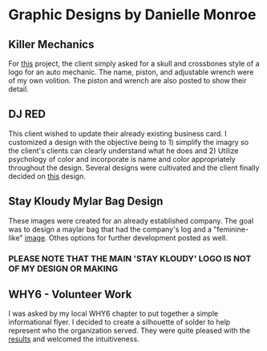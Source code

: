 # Graphic Designs by Danielle Monroe

## Killer Mechanics
For [this](https://github.com/DanielleMonroeNY/GraphicDesigns/blob/main/KillerMechanics.jpeg) project, the client simply asked for a skull and crossbones style of a logo for an auto mechanic. The name, piston, and adjustable wrench were of my own volition. The piston and wrench are also posted to show their detail. 

## DJ RED
This client wished to update their already existing business card. I customized a design with the objective being to 1) simplify the imagry so the client's clients can clearly understand what he does and 2) Utilize psychology of color and incorporate is name and color appropriately throughout the design. Several designs were cultivated and the client finally decided on [this](https://github.com/DanielleMonroeNY/GraphicDesigns/blob/main/DJ%20REDFinal.jpeg) design. 

## Stay Kloudy Mylar Bag Design
These images were created for an already established company. The goal was to design a maylar bag that had the company's log and a "feminine-like" [image](https://github.com/DanielleMonroeNY/GraphicDesigns/blob/main/LadyFingersAndClouds.jpeg). Othes options for further development posted as well. 
### PLEASE NOTE THAT THE MAIN 'STAY KLOUDY' LOGO IS NOT OF MY DESIGN OR MAKING

## WHY6 - Volunteer Work
I was asked by my local WHY6 chapter to put together a simple informational flyer. I decided to create a silhouette of solder to help represent who the organization served. They were quite pleased with the [results](https://github.com/DanielleMonroeNY/GraphicDesigns/blob/main/WHY6InfoFlyer%20-%20Silhouette.jpeg) and welcomed the intuitiveness. 
